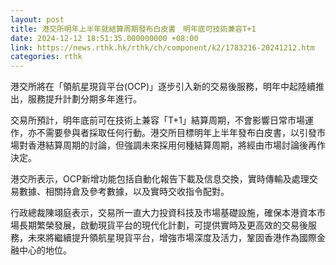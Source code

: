 ```yaml
---
layout: post
title: 港交所明年上半年就結算周期發布白皮書　明年底可技術兼容T+1
date: 2024-12-12 18:51:35.000000000 +08:00
link: https://news.rthk.hk/rthk/ch/component/k2/1783216-20241212.htm
categories: rthk
---
```


港交所將在「領航星現貨平台(OCP)」逐步引入新的交易後服務，明年中起陸續推出，服務提升計劃分期多年進行。

交易所預計，明年底前可在技術上兼容「T+1」結算周期，不會影響日常市場運作，亦不需要參與者採取任何行動。港交所目標明年上半年發布白皮書，以引發市場對香港結算周期的討論，但強調未來採用何種結算周期，將經由市場討論後再作決定。

港交所表示，OCP新增功能包括自動化報告下載及信息交換，實時傳輸及處理交易數據、相關持倉及參考數據，以及實時交收指令配對。

行政總裁陳翊庭表示，交易所一直大力投資科技及市場基礎設施，確保本港資本市場長期繁榮發展，啟動現貨平台的現代化計劃，可提供實時及更高效的交易後服務，未來將繼續提升領航星現貨平台，增強市場深度及活力，鞏固香港作為國際金融中心的地位。
